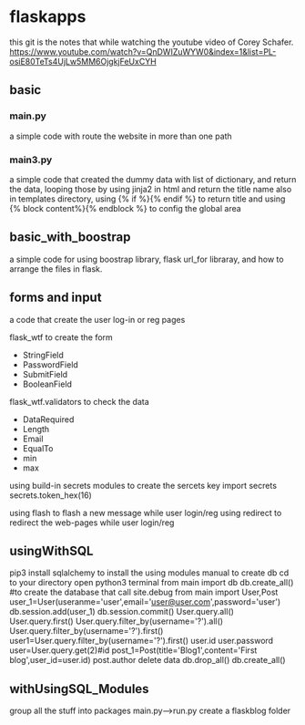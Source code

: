 # flaskapps
this git is the notes that while watching the youtube video of Corey Schafer.
https://www.youtube.com/watch?v=QnDWIZuWYW0&index=1&list=PL-osiE80TeTs4UjLw5MM6OjgkjFeUxCYH

## basic
### main.py
a simple code with route the website in more than one path
 
### main3.py
a simple code that created the dummy data with list of dictionary,
and return the data, looping those by using jinja2 in html
and return the title name also
in templates directory, using {% if %}{% endif %} to return title
and using {% block content%}{% endblock %} to config the global area

## basic_with_boostrap
a simple code for using boostrap library, flask url_for libraray,
and how to arrange the files in flask.

## forms and input 
a code that create the user log-in or reg pages

flask_wtf to create the form
- StringField
- PasswordField
- SubmitField
- BooleanField

flask_wtf.validators to check the data
- DataRequired
- Length
- Email
- EqualTo
- min
- max

using build-in secrets modules to create the sercets key 
import secrets
secrets.token_hex(16)

using flash to flash a new message while user login/reg
using redirect to redirect the web-pages while user login/reg

## usingWithSQL
pip3 install sqlalchemy to install the using modules
manual to create db
cd to your directory
open python3 terminal 
from main import db
db.create_all() #to create the database that call site.debug
from main import User,Post
user_1=User(useranme='user',email='user@user.com',password='user')
db.session.add(user_1)
db.session.commit()
User.query.all()
User.query.first()
User.query.filter_by(username='?').all()
User.query.filter_by(username='?').first()
user1=User.query.filter_by(username='?').first()
user.id
user.password
user=User.query.get(2)#id
post_1=Post(title='Blog1',content='First blog',user_id=user.id)
post.author
delete data 
db.drop_all()
db.create_all()

## withUsingSQL_Modules
group all the stuff into packages
main.py-->run.py
create a flaskblog folder

